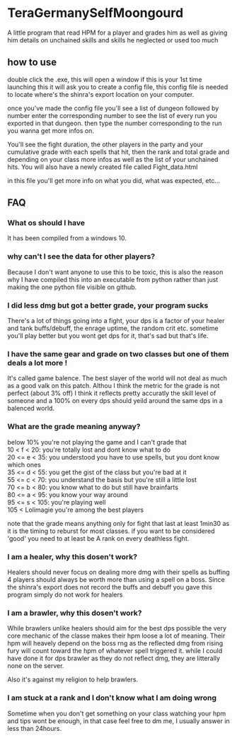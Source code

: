 # TeraGermanySelfMoongourd
A little program that read HPM for a player and grades him as well as giving him details on unchained skills and skills he neglected or used too much

## how to use

double click the .exe, this will open a window 
if this is your 1st time launching this it will ask you to create a config file, this config file is needed to locate where's the shinra's export location on your computer.

once you've made the config file you'll see a list of dungeon followed by number
enter the corresponding number to see the list of every run you exported in that dungeon.
then type the number corresponding to the run you wanna get more infos on.

You'll see the fight duration, the other players in the party and your cumulative grade with each spells that hit, then the rank and total grade and depending on your class more infos as well as the list of your unchained hits. You will also have a newly created file called Fight_data.html

in this file you'll get more info on what you did, what was expected, etc...

## FAQ
### What os should I have
It has been compiled from a windows 10.

### why can't I see the data for other players?
Because I don't want anyone to use this to be toxic, this is also the reason why I have compiled this into an executable from python rather than just making the one python file visible on github.

### I did less dmg but got a better grade, your program sucks
There's a lot of things going into a fight, your dps is a factor of your healer and tank buffs/debuff, the enrage uptime, the random crit etc. sometime you'll play better but you wont get dps for it, that's sad but that's life.

### I have the same gear and grade on two classes but one of them deals a lot more !
It's called game balence. The best slayer of the world will not deal as much as a good valk on this patch. Althou I think the metric for the grade is not perfect (about 3% off) I think it reflects pretty accuratly the skill level of someone and a 100% on every dps should yeild around the same dps in a balenced world.

### What are the grade meaning anyway?
below 10% you're not playing the game and I can't grade that <br>
10 <  f < 20: you're totally lost and dont know what to do <br>
20 <= e < 35: you understood you have to use spells, but you dont know which ones<br>
35 <= d < 55: you get the gist of the class but you're bad at it <br>
55 <= c < 70: you understand the basis but you're still a little lost<br>
70 <= b < 80: you know what to do but still have brainfarts<br>
80 <= a < 95: you know your way around<br>
95 <= s  < 105: you're playing well <br>
105 < Lolimagie you're among the best players <br>

note that the grade means anything only for fight that last at least 1min30 as it is the timing to reburst for most classes.
if you want to be considered 'good' you need to at least be A rank on every deathless fight.

### I am a healer, why this dosen't work?
Healers should never focus on dealing more dmg with their spells as buffing 4 players should always be worth more than using a spell on a boss. Since the shinra's export does not record the buffs and debuff you gave this program simply do not work for healers

### I am a brawler, why this dosen't work?
While brawlers unlike healers should aim for the best dps possible the very core mechanic of the classe makes their hpm loose a lot of meaning. Their hpm will heavely depend on the boss rng as the reflected dmg from rising fury will count toward the hpm of whatever spell triggered it. while I could have done it for dps brawler as they do not reflect dmg, they are litterally none on the server.

Also it's against my religion to help brawlers.

### I am stuck at a rank and I don't know what I am doing wrong
Sometime when you don't get something on your class watching your hpm and tips wont be enough, in that case feel free to dm me, I usually answer in less than 24hours.
